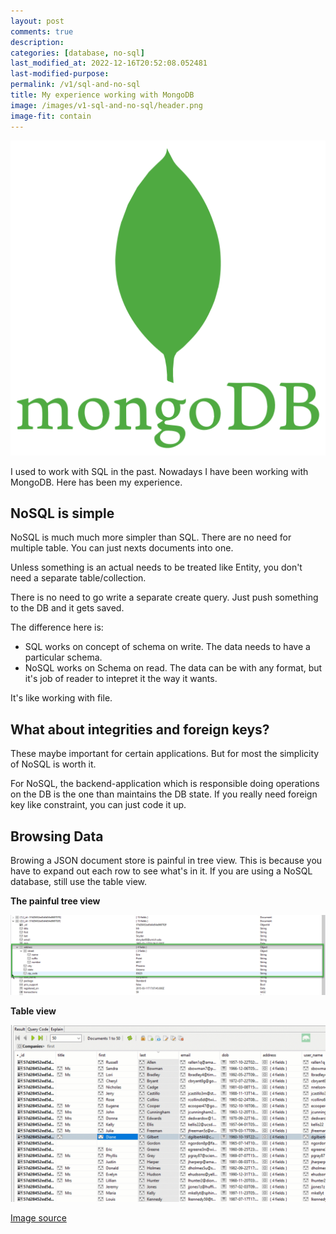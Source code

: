```yaml
---
layout: post
comments: true
description: 
categories: [database, no-sql]
last_modified_at: 2022-12-16T20:52:08.052481
last-modified-purpose:
permalink: /v1/sql-and-no-sql
title: My experience working with MongoDB
image: /images/v1-sql-and-no-sql/header.png
image-fit: contain
---
```


![Header](/images/v1-sql-and-no-sql/header.png)

I used to work with SQL in the past. Nowadays I have been working with MongoDB. Here has been my experience.

## NoSQL is simple

NoSQL is much much more simpler than SQL. There are no need for multiple table. You can just nexts documents into one.

Unless something is an actual needs to be treated like Entity, you don't need a separate table/collection.

There is no need to go write a separate create query. Just push something to the DB and it gets saved.

The difference here is:

- SQL works on concept of schema on write. The data needs to have a particular schema.
- NoSQL works on Schema on read. The data can be with any format, but it's job of reader to intepret it the way it wants.

It's like working with file.

## What about integrities and foreign keys?

These maybe important for certain applications. But for most the simplicity of NoSQL is worth it.

For NoSQL, the backend-application which is responsible doing operations on the DB is the one than maintains the DB state. If you really need foreign key like constraint, you can just code it up.

## Browsing Data

Browing a JSON document store is painful in tree view. This is because you have to expand out each row to see what's in it. If you are using a NoSQL database, still use the table view.

**The painful tree view**

![Tree View](/images/v1-sql-and-no-sql/tree-view.png)

**Table view**

![Table View](/images/v1-sql-and-no-sql/table-view.gif)

[Image source](https://studio3t.com/knowledge-base/articles/table-view/#restore-default-view)